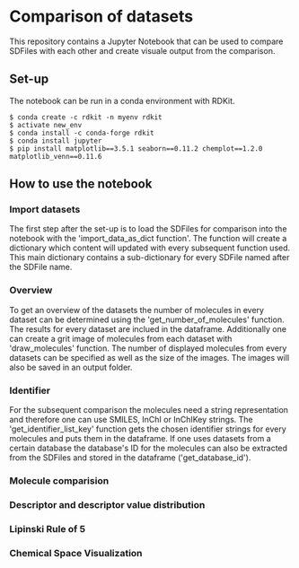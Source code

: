 # Comparison of datasets

This repository contains a Jupyter Notebook that can be used to compare SDFiles with each other and create visuale output from the comparison. 

## Set-up

The notebook can be run in a conda environment with RDKit.

```shell
$ conda create -c rdkit -n myenv rdkit
$ activate new_env
$ conda install -c conda-forge rdkit
$ conda install jupyter
$ pip install matplotlib==3.5.1 seaborn==0.11.2 chemplot==1.2.0 matplotlib_venn==0.11.6
```
## How to use the notebook

### Import datasets

The first step after the set-up is to load the SDFiles for comparison into the notebook with the 'import_data_as_dict function'. The function will create a dictionary which content will updated with every subsequent function used. This main dictionary contains a sub-dictionary for every SDFile named after the SDFile name.

### Overview

To get an overview of the datasets the number of molecules in every dataset can be determined using the 'get_number_of_molecules' function. The results for every dataset are inclued in the dataframe. Additionally one can create a grit image of molecules from each dataset with 'draw_molecules' function. The number of displayed molecules from every datasets can be specified as well as the size of the images. The images will also be saved in an output folder.

### Identifier

For the subsequent comparison the molecules need a string representation and therefore one can use SMILES, InChI or InChIKey strings. The 'get_identifier_list_key' function gets the chosen identifier strings for every molecules and puts them in the dataframe.
If one uses datasets from a certain database the database's ID for the molecules can also be extracted from the SDFiles and stored in the dataframe ('get_database_id'). 

### Molecule comparision

### Descriptor and descriptor value distribution 

### Lipinski Rule of 5

### Chemical Space Visualization

